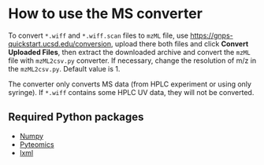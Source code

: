 # How to use the MS converter

To convert `*.wiff` and `*.wiff.scan` files to `mzML` file, use https://gnps-quickstart.ucsd.edu/conversion, upload there both files and click **Convert Uploaded Files**, then  extract the downloaded archive and convert the `mzML` file with `mzML2csv.py` converter. If necessary, change the resolution of m/z in the `mzML2csv.py`. Default value is 1.

The converter only converts MS data (from HPLC experiment or using only syringe). If `*.wiff` contains some HPLC UV data, they will not be converted.


## Required Python packages

* [Numpy](https://numpy.org/)
* [Pyteomics](https://github.com/levitsky/pyteomics)
* [lxml](https://github.com/lxml/lxml)